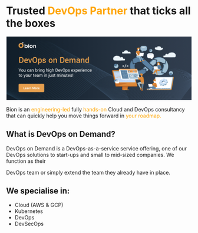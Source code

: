 


<h1><b>Trusted <span style="color:orange">DevOps Partner</span> that ticks all the boxes</b></h1>
<a href="https://bionconsulting.com"><img src="img/profile.png"></img></a>


Bion is an <span style="color:orange">engineering-led</span> fully <span style="color:orange">hands-on</span> Cloud and DevOps consultancy that can quickly help you move things forward in <span style="color:orange">your roadmap.</span>

<h2><b> What is DevOps on Demand? </b></h2>

DevOps on Demand is a DevOps-as-a-service service offering, one of our DevOps solutions to start-ups and small to mid-sized companies. We function as their 

DevOps team or simply extend the team they already have in place.

<h2><b> We specialise in: </b></h2>

* Cloud (AWS & GCP)
* Kubernetes
* DevOps
* DevSecOps

